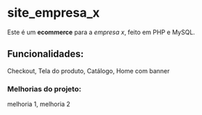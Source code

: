 # site_empresa_x
Este é um **ecommerce** para a *empresa x*, feito em PHP e MySQL.

## Funcionalidades:

Checkout, Tela do produto, Catálogo, Home com banner

### Melhorias do projeto:

melhoria 1, melhoria 2